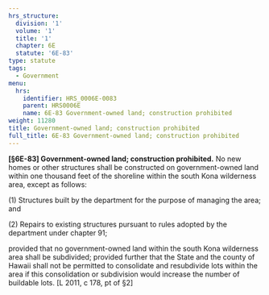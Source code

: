 ```yaml
---
hrs_structure:
  division: '1'
  volume: '1'
  title: '1'
  chapter: 6E
  statute: '6E-83'
type: statute
tags:
  - Government
menu:
  hrs:
    identifier: HRS_0006E-0083
    parent: HRS0006E
    name: 6E-83 Government-owned land; construction prohibited
weight: 11280
title: Government-owned land; construction prohibited
full_title: 6E-83 Government-owned land; construction prohibited
---
```

**[§6E-83] Government-owned land; construction prohibited.** No new homes or other structures shall be constructed on government-owned land within one thousand feet of the shoreline within the south Kona wilderness area, except as follows:

(1) Structures built by the department for the purpose of managing the area; and

(2) Repairs to existing structures pursuant to rules adopted by the department under chapter 91;

provided that no government-owned land within the south Kona wilderness area shall be subdivided; provided further that the State and the county of Hawaii shall not be permitted to consolidate and resubdivide lots within the area if this consolidation or subdivision would increase the number of buildable lots. [L 2011, c 178, pt of §2]
